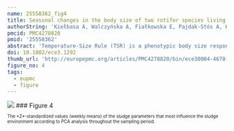 ```yaml
---
name: 25558362_fig4
title: Seasonal changes in the body size of two rotifer species living in activated sludge follow the Temperature-Size Rule.
authorString: 'Kiełbasa A, Walczyńska A, Fiałkowska E, Pajdak-Stós A, Kozłowski J.'
pmcid: PMC4278820
pmid: '25558362'
abstract: 'Temperature-Size Rule (TSR) is a phenotypic body size response of ectotherms to changing temperature. It is known from the laboratory studies, but seasonal patterns in the field were not studied so far. We examined the body size changes in time of rotifers inhabiting activated sludge. We hypothesize that temperature is the most influencing parameter in sludge environment, leading sludge rotifers to seasonally change their body size according to TSR, and that oxygen content also induces the size response. The presence of TSR in Lecane inermis rotifer was tested in a laboratory study with two temperature and two food-type treatments. The effect of interaction between temperature and food was significant; L. inermis followed TSR in one food type only. The seasonal variability in the body sizes of the rotifers L. inermis and Cephalodella gracilis was estimated by monthly sampling and analyzed by multiple regression, in relation to the sludge parameters selected as the most influential by multivariate analysis, and predicted to alter rotifer body size (temperature and oxygen). L. inermis varied significantly in size throughout the year, and this variability is explained by temperature as predicted by the TSR, but not by oxygen availability. C. gracilis also varied in size, though this variability was explained by both temperature and oxygen. We suggest that sludge age acts as a mortality factor in activated sludge. It may have a seasonal effect on the body size of L. inermis and modify a possible effect of oxygen. Activated sludge habitat is driven by both biological processes and human regulation, yet its resident organisms follow general evolutionary rule as they do in other biological systems. The interspecific response patterns differ, revealing the importance of taking species-specific properties into account. Our findings are applicable to sludge properties enhancement through optimizing the conditions for its biological component.'
doi: 10.1002/ece3.1292
thumb_url: 'http://europepmc.org/articles/PMC4278820/bin/ece30004-4678-f4.gif'
figure_no: 4
tags:
  - eupmc
  - figure
---
```

<img src='http://europepmc.org/articles/PMC4278820/bin/ece30004-4678-f4.jpg' style='max-height: 300px'>
### Figure 4
<p style='font-size: 10px;'>The *Z*-standardized values (weekly means) of the sludge parameters that most influence the sludge environment according to PCA analysis throughout the sampling period.</p>